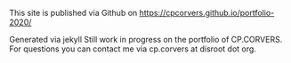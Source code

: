 This site is published via Github on https://cpcorvers.github.io/portfolio-2020/

Generated via jekyll
Still work in progress on the portfolio of CP.CORVERS.
For questions you can contact me via cp.corvers at disroot dot org.
